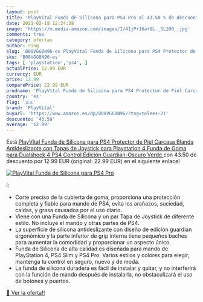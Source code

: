 ```yaml
---
layout: post
title: 'PlayVital Funda de Silicona para PS4 Pro al 43.50 % de descuento'
date: 2021-02-18 12:24:28
image: 'https://m.media-amazon.com/images/I/41jP+J6a+9L._SL200_.jpg'
comments: true
category: ofertas
author: ring
slug: 'B08VGG8N96-es PlayVital Funda de Silicona para PS4 Protector de Piel...'
sku: 'B08VGG8N96-es'
tags: [ 'playstation','ps4', ]
actualPrice: 12.99 EUR
currency: EUR
price: 12.99
comparePrice: 22.99 EUR
prodname: 'PlayVital Funda de Silicona para PS4 Protector de Piel Carcasa Blanda Antideslizante con Tapas de Joystick para Playstation 4 Funda de Goma para Dualshock 4 PS4 Control Edición Guardian-Oscuro Verde '
country: 'es'
flag: '🇪🇸'
brand: 'PlayVital'
buyurl: 'https://www.amazon.es/dp/B08VGG8N96/?tag=tolees-21'
descuento: '43.50'
average: '12.99'
---
```


Está [PlayVital Funda de Silicona para PS4 Protector de Piel Carcasa Blanda Antideslizante con Tapas de Joystick para Playstation 4 Funda de Goma para Dualshock 4 PS4 Control Edición Guardian-Oscuro Verde ](https://www.amazon.es/dp/B08VGG8N96/?tag=tolees-21) con 43.50 de descuento por 12.99 EUR (original: 22.99 EUR) en el siguiente enlace!

[![PlayVital Funda de Silicona para PS4 Pro](https://m.media-amazon.com/images/I/41jP+J6a+9L._SL200_.jpg)](https://www.amazon.es/dp/B08VGG8N96/?tag=tolees-21)

ℹ️:

- Corte preciso de la cubierta de goma, proporciona una protección completa y fiable para mando de PS4, evita los arañazos, suciedad, caídas, y grasa causados por el uso diario.
- Viene con una Funda de Silicona y un par Tapa de Joystick de diferente estilo. No incluye el mando y otras partes de PS4.
- La superficie de silicona antideslizante con diseño de edición guardian ergonómico y la parte inferior de grip interna tiene pequeños baches para aumentar la comodidad y proporcionar un aspecto único.
- Funda de Silicona de alta calidad es diseñada para mando de PlayStation 4, PS4 Slim y PS4 Pro. Varios estilos y colores para elegir, mantenga tu control en seguro, nuevo y de moda.
- La funda de silicona duradera es fácil de instalar y quitar, y no interferirá con la función de mando después de instalarla, no obstaculizará el uso de botones y puertos.

[🛒 Ver la oferta!!](https://www.amazon.es/dp/B08VGG8N96/?tag=tolees-21)
